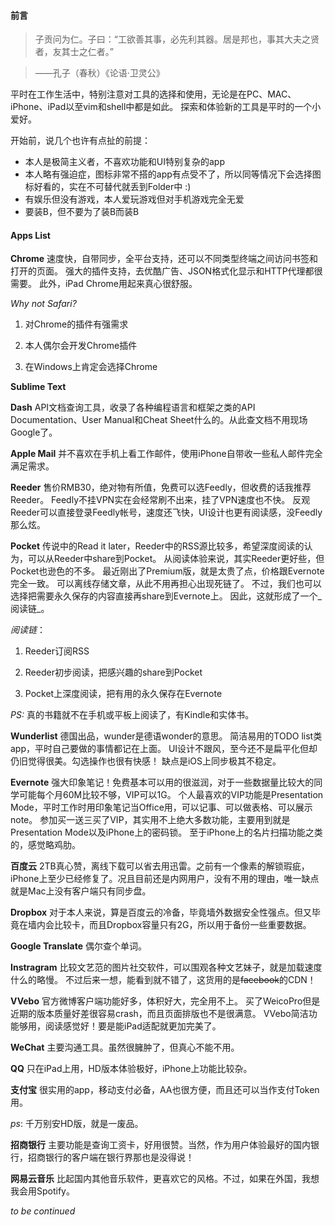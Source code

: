 #### 前言

> 子贡问为仁。子曰：“工欲善其事，必先利其器。居是邦也，事其大夫之贤者，友其士之仁者。”

> ——孔子（春秋）《论语·卫灵公》

平时在工作生活中，特别注意对工具的选择和使用，无论是在PC、MAC、iPhone、iPad以至vim和shell中都是如此。
探索和体验新的工具是平时的一个小爱好。

开始前，说几个也许有点扯的前提：

* 本人是极简主义者，不喜欢功能和UI特别复杂的app
* 本人略有强迫症，图标非常不搭的app有点受不了，所以同等情况下会选择图标好看的，实在不可替代就丢到Folder中 :)
* 有娱乐但没有游戏，本人爱玩游戏但对手机游戏完全无爱
* 要装B，但不要为了装B而装B

#### Apps List

__Chrome__ 速度快，自带同步，全平台支持，还可以不同类型终端之间访问书签和打开的页面。
强大的插件支持，去优酷广告、JSON格式化显示和HTTP代理都很需要。
此外，iPad Chrome用起来真心很舒服。

_Why not Safari?_

1. 对Chrome的插件有强需求

2. 本人偶尔会开发Chrome插件

3. 在Windows上肯定会选择Chrome

__Sublime Text__

__Dash__
API文档查询工具，收录了各种编程语言和框架之类的API Documentation、User Manual和Cheat Sheet什么的。从此查文档不用现场Google了。

__Apple Mail__
并不喜欢在手机上看工作邮件，使用iPhone自带收一些私人邮件完全满足需求。

__Reeder__
售价RMB30，绝对物有所值，免费可以选Feedly，但收费的话我推荐Reeder。
Feedly不挂VPN实在会经常刷不出来，挂了VPN速度也不快。
反观Reeder可以直接登录Feedly帐号，速度还飞快，UI设计也更有阅读感，没Feedly那么炫。

__Pocket__
传说中的Read it later，Reeder中的RSS源比较多，希望深度阅读的认为，可以从Reeder中share到Pocket。
从阅读体验来说，其实Reeder更好些，但Pocket也逊色的不多。
最近刚出了Premium版，就是太贵了点，价格跟Evernote完全一致。
可以离线存储文章，从此不用再担心出现死链了。
不过，我们也可以选择把需要永久保存的内容直接再share到Evernote上。
因此，这就形成了一个_阅读链_。

_阅读链_：

1. Reeder订阅RSS

2. Reeder初步阅读，把感兴趣的share到Pocket

3. Pocket上深度阅读，把有用的永久保存在Evernote

_PS:_ 真的书籍就不在手机或平板上阅读了，有Kindle和实体书。

__Wunderlist__
德国出品，wunder是德语wonder的意思。
简洁易用的TODO list类app，平时自己要做的事情都记在上面。
UI设计不跟风，至今还不是扁平化但却仍旧觉得很美。勾选操作也很有快感！
缺点是iOS上同步极其不稳定。

__Evernote__
强大印象笔记！免费基本可以用的很滋润，对于一些数据量比较大的同学可能每个月60M比较不够，VIP可以1G。
个人最喜欢的VIP功能是Presentation Mode，平时工作时用印象笔记当Office用，可以记事、可以做表格、可以展示note。
参加买一送三买了VIP，其实用不上绝大多数功能，主要用到就是Presentation Mode以及iPhone上的密码锁。
至于iPhone上的名片扫描功能之类的，感觉略鸡肋。

__百度云__
2TB真心赞，离线下载可以省去用迅雷。之前有一个像素的解锁瑕疵，iPhone上至少已经修复了。况且目前还是内网用户，没有不用的理由，唯一缺点就是Mac上没有客户端只有同步盘。

__Dropbox__
对于本人来说，算是百度云的冷备，毕竟墙外数据安全性强点。但又毕竟在墙内会比较卡，而且Dropbox容量只有2G，所以用于备份一些重要数据。

__Google Translate__
偶尔查个单词。

__Instragram__
比较文艺范的图片社交软件，可以围观各种文艺妹子，就是加载速度什么的略慢。
不过后来一想，能看到就不错了，这货用的是<del>facebook</del>的CDN！

__VVebo__
官方微博客户端功能好多，体积好大，完全用不上。
买了WeicoPro但是近期的版本质量好差很容易crash，而且页面排版也不是很满意。
VVebo简洁功能够用，阅读感觉好！要是能iPad适配就更加完美了。

__WeChat__
主要沟通工具。虽然很臃肿了，但真心不能不用。

__QQ__
只在iPad上用，HD版本体验极好，iPhone上功能比较杂。

__支付宝__
很实用的app，移动支付必备，AA也很方便，而且还可以当作支付Token用。

_ps_: 千万别安HD版，就是一废品。

__招商银行__
主要功能是查询工资卡，好用很赞。当然，作为用户体验最好的国内银行，招商银行的客户端在银行界那也是没得说！

__网易云音乐__
比起国内其他音乐软件，更喜欢它的风格。不过，如果在外国，我想我会用Spotify。

_to be continued_